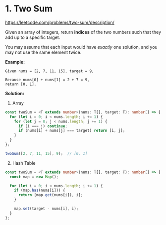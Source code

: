 # 1. Two Sum

https://leetcode.com/problems/two-sum/description/

Given an array of integers, return **indices** of the two numbers such that they add up to a specific target.

You may assume that each input would have *exactly* one solution, and you may not use the same element twice.

**Example:**

```
Given nums = [2, 7, 11, 15], target = 9,

Because nums[0] + nums[1] = 2 + 7 = 9,
return [0, 1].
```

**Solution:**

1. Array

```ts
const twoSum = <T extends number>(nums: T[], target: T): number[] => {
  for (let i = 0; i < nums.length; i += 1) {
    for (let j = 0; j < nums.length; j += 1) {
      if (i === j) continue;
      if (nums[i] + nums[j] === target) return [i, j];
    }
  }
};

twoSum([2, 7, 11, 15], 9);  // [0, 1]
```

2. Hash Table

```ts
const twoSum = <T extends number>(nums: T[], target: T): number[] => {
  const map = new Map();

  for (let i = 0; i < nums.length; i += 1) {
    if (map.has(nums[i])) {
      return [map.get(nums[i]), i];
    }

    map.set(target - nums[i], i);
  }
};
```
